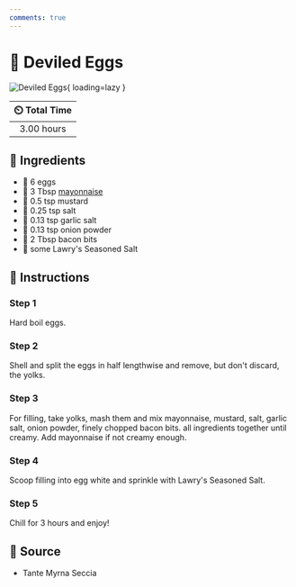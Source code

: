 ```yaml
---
comments: true
---
```

# :egg: Deviled Eggs

![Deviled Eggs](../assets/images/deviled-eggs.jpg){ loading=lazy }

| :timer_clock: Total Time |
|:-----------------------: |
| 3.00 hours |

## :salt: Ingredients

- :egg: 6 eggs
- :egg: 3 Tbsp [mayonnaise][1]
- :hotdog: 0.5 tsp mustard
- :salt: 0.25 tsp salt
- :garlic: 0.13 tsp garlic salt
- :onion: 0.13 tsp onion powder
- :bacon: 2 Tbsp bacon bits
- :salt: some Lawry's Seasoned Salt

## :pencil: Instructions

### Step 1

Hard boil eggs.

### Step 2

Shell and split the eggs in half lengthwise and remove, but don't discard, the yolks.

### Step 3

For filling, take yolks, mash them and mix mayonnaise, mustard, salt, garlic salt, onion powder, finely chopped bacon
bits.  all ingredients together until creamy. Add mayonnaise if not creamy enough.

### Step 4

Scoop filling into egg white and sprinkle with Lawry's Seasoned Salt.

### Step 5

Chill for 3 hours and enjoy!

## :link: Source

- Tante Myrna Seccia

[1]: <../sauces-and-dressings/mayonnaise.md>
